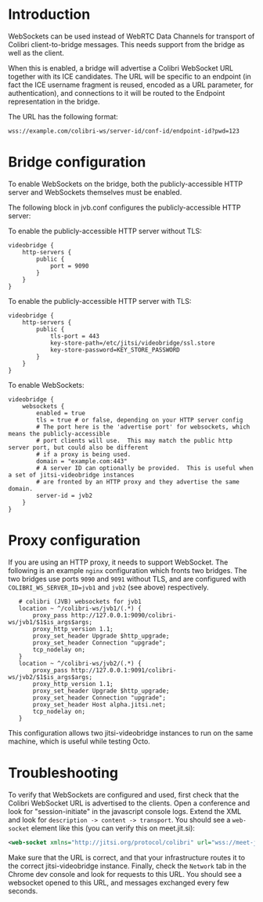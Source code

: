 # Introduction
WebSockets can be used instead of WebRTC Data Channels for transport of Colibri
client-to-bridge messages. This needs support from the bridge as well as the
client.

When this is enabled, a bridge will advertise a Colibri WebSocket URL together with
its ICE candidates. The URL will be specific to an endpoint (in fact the ICE username
fragment is reused, encoded as a URL parameter, for authentication), and connections
to it will be routed to the Endpoint representation in the bridge.

The URL has the following format:
```
wss://example.com/colibri-ws/server-id/conf-id/endpoint-id?pwd=123
```

# Bridge configuration
To enable WebSockets on the bridge, both the publicly-accessible HTTP server and WebSockets
themselves must be enabled.

The following block in jvb.conf configures the publicly-accessible HTTP server:

To enable the publicly-accessible HTTP server without TLS:
```
videobridge {
    http-servers {
        public {
            port = 9090
        }
    }
}
```

To enable the publicly-accessible HTTP server with TLS:
```
videobridge {
    http-servers {
        public {
            tls-port = 443
            key-store-path=/etc/jitsi/videobridge/ssl.store
            key-store-password=KEY_STORE_PASSWORD
        }
    }
}
```

To enable WebSockets:
```
videobridge {
    websockets {
        enabled = true
        tls = true # or false, depending on your HTTP server config
        # The port here is the 'advertise port' for websockets, which means the publicly-accessible
        # port clients will use.  This may match the public http server port, but could also be different
        # if a proxy is being used.
        domain = "example.com:443"
        # A server ID can optionally be provided.  This is useful when a set of jitsi-videobridge instances
        # are fronted by an HTTP proxy and they advertise the same domain.
        server-id = jvb2
    }
}
```

# Proxy configuration
If you are using an HTTP proxy, it needs to support WebSocket. The following is
an example `nginx` configuration which fronts two bridges. The two bridges use
ports `9090` and `9091` without TLS, and are configured with
`COLIBRI_WS_SERVER_ID=jvb1` and `jvb2` (see above) respectively.

```
   # colibri (JVB) websockets for jvb1
   location ~ ^/colibri-ws/jvb1/(.*) {
       proxy_pass http://127.0.0.1:9090/colibri-ws/jvb1/$1$is_args$args;
       proxy_http_version 1.1;
       proxy_set_header Upgrade $http_upgrade;
       proxy_set_header Connection "upgrade";
       tcp_nodelay on;
   }
   location ~ ^/colibri-ws/jvb2/(.*) {
       proxy_pass http://127.0.0.1:9091/colibri-ws/jvb2/$1$is_args$args;
       proxy_http_version 1.1;
       proxy_set_header Upgrade $http_upgrade;
       proxy_set_header Connection "upgrade";
       proxy_set_header Host alpha.jitsi.net;
       tcp_nodelay on;
   }
```

This configuration allows two jitsi-videobridge instances to run on the same
machine, which is useful while testing Octo.

# Troubleshooting
To verify that WebSockets are configured and used, first check that the Colibri
WebSocket URL is advertised to the clients. Open a conference and look for
"session-initiate" in the javascript console logs. Extend the XML and look for
`description -> content -> transport`. You should see a `web-socket` element
like this (you can verify this on meet.jit.si):

```xml
<web-socket xmlns="http://jitsi.org/protocol/colibri" url="wss://meet-jit-si-eu-west-2b-s5-jvb-51.jitsi.net:443/colibri-ws/default-id/4f9cb343985d4779/c814b6a6?pwd=23btmrjol5i83thk1t9s78bnkk"/>
```

Make sure that the URL is correct, and that your infrastructure routes it to
the correct jitsi-videobridge instance. Finally, check the `Network` tab in the
Chrome dev console and look for requests to this URL. You should see a websocket
opened to this URL, and messages exchanged every few seconds.
